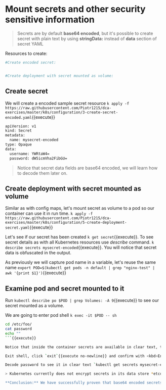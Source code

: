 # Mount secrets and other security sensitive information

> Secrets are by default **base64 encoded**, but it's possible to create secret with plain text by using **stringData:** instead of **data** section of secret YAML

Resources to create:

``` bash
#Create encoded secret:


#Create deployment with secret mounted as volume:

```

## Create secret

We will create a encoded sample secret resource `k apply -f https://raw.githubusercontent.com/Piotr1215/dca-exercises/master/k8s/configuration/3-create-secret-encoded.yaml`{{execute}}

```bash
apiVersion: v1
kind: Secret
metadata:
  name: mysecret-encoded
type: Opaque
data:
  username: YWRtaW4=
  password: dW5icmVha2FibGU=
```

> Notice that secret data fields are base64 encoded, we will learn how to decode them later on.

## Create deployment with secret mounted as volume

Similar as with config maps, let's mount secret as volume to a pod so our container can use it in run time. `k apply -f https://raw.githubusercontent.com/Piotr1215/dca-exercises/master/k8s/configuration/5-create-deployment-secret.yaml`{{execute}}

Let's see if our secret has been created `k get secret`{{execute}}. To see secret details as with all Kubernetes resources use *describe* command. `k describe secrets mysecret-encoded`{{execute}}. You will notice that secret data is obfuscated in the output.

As previously we will capture pod name in a variable, let's reuse the same name `export POD=$(kubectl get pods -n default | grep "nginx-test" | awk '{print $1}')`{{execute}}

## Examine pod and secret mounted to it

Run `kubectl describe po $POD | grep Volumes: -A 9`{{execute}} to see our secret mounted as a volume.

We are going to enter pod shell `k exec -it $POD -- sh`

```bash
cd /etc/foo/
cat password
echo ""
```{{execute}}

Notice that inside the container secrets are available in clear text, this is so that containers can consume the values during runtime.

Exit shell, click `exit`{{execute no-newline}} and confirm with <kbd>Enter</kbd>

Decode password to see it in clear text `kubectl get secrets mysecret-encoded -n default | grep "password" | awk '{print $1}' | base64 --decode`

> Kubernetes currently does not encrypt secrets in its data store *etcd*. Mounted secrets are only encoded, nevertheless, there are discussions to provide secrets encryption at rest and in transit, so it's considered best practice to use secrets whenever dealing with sensitive information.

**Conclusion:** We have successfully proven that base64 encoded secrets can be ingested and consumed by pod and in turn containers